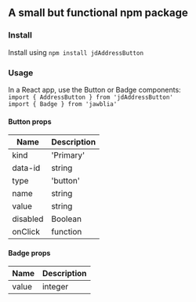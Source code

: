## A small but functional npm package


### Install

Install using `npm install jdAddressButton`

### Usage 

In a React app, use the Button or Badge components:  
`import { AddressButton } from 'jdAddressButton'`  
`import { Badge } from 'jawblia'` 

#### Button props

| Name        | Description      
| ----------- | -----------      
| kind        | 'Primary' | 'Outline' | 'Inline' | 'Ghost' | ' Warning'            
| data-id     | string             
| type        | 'button' | 'submit' | 'reset'             
| name        | string             
| value       | string             
| disabled    | Boolean          
| onClick     | function         


#### Badge props

| Name        | Description | 
| ----------- | ----------- |
| value       | integer     |
